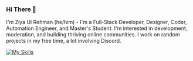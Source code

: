 ### Hi There 👋

I'm Ziya Ul Rehman (he/him) - I'm a Full-Stack Developer, Designer, Coder, Automation Engineer, and Master's Student. I'm interested in development, moderation, and building thriving online communities. I work on random projects in my free time, a lot involving Discord.

[![My Skills](https://skillicons.dev/icons?i=js,python,c,cpp,java,html,CSS,Mongodb,figma,nodejs,react,npm,git,aws,atom,jquery,ai,github,vite,vscode,linux,kali,windows,mysql&perline=14)](https://skillicons.dev)
